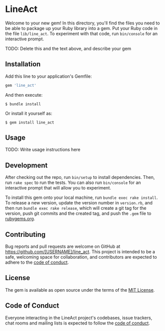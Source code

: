 # LineAct

Welcome to your new gem! In this directory, you'll find the files you need to be able to package up your Ruby library into a gem. Put your Ruby code in the file `lib/line_act`. To experiment with that code, run `bin/console` for an interactive prompt.

TODO: Delete this and the text above, and describe your gem

## Installation

Add this line to your application's Gemfile:

```ruby
gem 'line_act'
```

And then execute:

    $ bundle install

Or install it yourself as:

    $ gem install line_act

## Usage

TODO: Write usage instructions here

## Development

After checking out the repo, run `bin/setup` to install dependencies. Then, run `rake spec` to run the tests. You can also run `bin/console` for an interactive prompt that will allow you to experiment.

To install this gem onto your local machine, run `bundle exec rake install`. To release a new version, update the version number in `version.rb`, and then run `bundle exec rake release`, which will create a git tag for the version, push git commits and the created tag, and push the `.gem` file to [rubygems.org](https://rubygems.org).

## Contributing

Bug reports and pull requests are welcome on GitHub at https://github.com/[USERNAME]/line_act. This project is intended to be a safe, welcoming space for collaboration, and contributors are expected to adhere to the [code of conduct](https://github.com/[USERNAME]/line_act/blob/master/CODE_OF_CONDUCT.md).

## License

The gem is available as open source under the terms of the [MIT License](https://opensource.org/licenses/MIT).

## Code of Conduct

Everyone interacting in the LineAct project's codebases, issue trackers, chat rooms and mailing lists is expected to follow the [code of conduct](https://github.com/[USERNAME]/line_act/blob/master/CODE_OF_CONDUCT.md).

